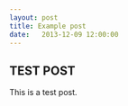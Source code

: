 ```yaml
---
layout: post
title: Example post
date:   2013-12-09 12:00:00
---
```


## TEST POST

This is a test post.

